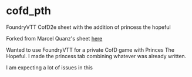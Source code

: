 # cofd_pth
FoundryVTT CofD2e sheet with the addition of princess the hopeful

Forked from Marcel Quanz's sheet [here](https://gitlab.com/MarlQ/mta)

Wanted to use FoundryVTT for a private CofD game with Princes The Hopeful.
I made the princess tab combining whatever was already written.

I am expecting a lot of issues in this

